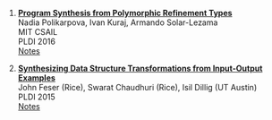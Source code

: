 1. **[Program Synthesis from Polymorphic Refinement Types](https://www.dropbox.com/s/0563zgav9wrioa2/polikarpova_program_synthesis_pldi16.pdf)**  
Nadia Polikarpova, Ivan Kuraj, Armando Solar-Lezama  
MIT CSAIL  
PLDI 2016  
[Notes](polikarpova_program_synthesis_pldi16.md)  

1. **[Synthesizing Data Structure Transformations from Input-Output Examples](https://www.dropbox.com/s/2kxdajwuirlfz4y/feser_synthesizing_data_structure.pdf)**  
John Feser (Rice), Swarat Chaudhuri (Rice), Isil Dillig (UT Austin)  
PLDI 2015  
[Notes](feser_synthesizing_data_structure.md)  
